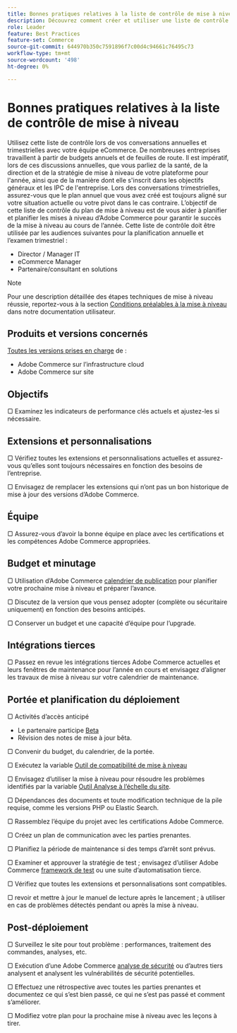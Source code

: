```yaml
---
title: Bonnes pratiques relatives à la liste de contrôle de mise à niveau
description: Découvrez comment créer et utiliser une liste de contrôle de mise à niveau pour planifier votre stratégie de mise à niveau Adobe Commerce et Magento Open Source.
role: Leader
feature: Best Practices
feature-set: Commerce
source-git-commit: 644970b350c7591896f7c00d4c94661c76495c73
workflow-type: tm+mt
source-wordcount: '498'
ht-degree: 0%

---
```



# Bonnes pratiques relatives à la liste de contrôle de mise à niveau

Utilisez cette liste de contrôle lors de vos conversations annuelles et trimestrielles avec votre équipe eCommerce. De nombreuses entreprises travaillent à partir de budgets annuels et de feuilles de route. Il est impératif, lors de ces discussions annuelles, que vous parliez de la santé, de la direction et de la stratégie de mise à niveau de votre plateforme pour l&#39;année, ainsi que de la manière dont elle s&#39;inscrit dans les objectifs généraux et les IPC de l&#39;entreprise. Lors des conversations trimestrielles, assurez-vous que le plan annuel que vous avez créé est toujours aligné sur votre situation actuelle ou votre pivot dans le cas contraire. L’objectif de cette liste de contrôle du plan de mise à niveau est de vous aider à planifier et planifier les mises à niveau d’Adobe Commerce pour garantir le succès de la mise à niveau au cours de l’année. Cette liste de contrôle doit être utilisée par les audiences suivantes pour la planification annuelle et l’examen trimestriel :

- Director / Manager IT
- eCommerce Manager
- Partenaire/consultant en solutions

>[!NOTE]
>
>Pour une description détaillée des étapes techniques de mise à niveau réussie, reportez-vous à la section [Conditions préalables à la mise à niveau](../../../upgrade/prepare/prerequisites.md) dans notre documentation utilisateur.

## Produits et versions concernés

[Toutes les versions prises en charge](../../../release/versions.md) de :

- Adobe Commerce sur l’infrastructure cloud
- Adobe Commerce sur site

## Objectifs

▢ Examinez les indicateurs de performance clés actuels et ajustez-les si nécessaire.

## Extensions et personnalisations

▢ Vérifiez toutes les extensions et personnalisations actuelles et assurez-vous qu’elles sont toujours nécessaires en fonction des besoins de l’entreprise.

▢ Envisagez de remplacer les extensions qui n’ont pas un bon historique de mise à jour des versions d’Adobe Commerce.

## Équipe

▢ Assurez-vous d’avoir la bonne équipe en place avec les certifications et les compétences Adobe Commerce appropriées.

## Budget et minutage

▢ Utilisation d’Adobe Commerce [calendrier de publication](../../../release/schedule.md) pour planifier votre prochaine mise à niveau et préparer l’avance.

▢ Discutez de la version que vous pensez adopter (complète ou sécuritaire uniquement) en fonction des besoins anticipés.

▢ Conserver un budget et une capacité d’équipe pour l’upgrade.

## Intégrations tierces

▢ Passez en revue les intégrations tierces Adobe Commerce actuelles et leurs fenêtres de maintenance pour l’année en cours et envisagez d’aligner les travaux de mise à niveau sur votre calendrier de maintenance.

## Portée et planification du déploiement

▢ Activités d’accès anticipé

- Le partenaire participe [Beta](../../../release/beta-program.md)
- Révision des notes de mise à jour bêta.

▢ Convenir du budget, du calendrier, de la portée.

▢ Exécutez la variable [Outil de compatibilité de mise à niveau](../../../upgrade/upgrade-compatibility-tool/overview.md)

▢ Envisagez d’utiliser la mise à niveau pour résoudre les problèmes identifiés par la variable [Outil Analyse à l’échelle du site](../../../tools/site-wide-analysis-tool/intro.md).

▢ Dépendances des documents et toute modification technique de la pile requise, comme les versions PHP ou Elastic Search.

▢ Rassemblez l’équipe du projet avec les certifications Adobe Commerce.

▢ Créez un plan de communication avec les parties prenantes.

▢ Planifiez la période de maintenance si des temps d’arrêt sont prévus.

▢ Examiner et approuver la stratégie de test ; envisagez d’utiliser Adobe Commerce [framework de test](https://developer.adobe.com/commerce/testing/) ou une suite d’automatisation tierce.

▢ Vérifiez que toutes les extensions et personnalisations sont compatibles.

▢ revoir et mettre à jour le manuel de lecture après le lancement ; à utiliser en cas de problèmes détectés pendant ou après la mise à niveau.

## Post-déploiement

▢ Surveillez le site pour tout problème : performances, traitement des commandes, analyses, etc.

▢ Exécution d’une Adobe Commerce [analyse de sécurité](https://account.magento.com/scanner/dashboard/) ou d’autres tiers analysent et analysent les vulnérabilités de sécurité potentielles.

▢ Effectuez une rétrospective avec toutes les parties prenantes et documentez ce qui s’est bien passé, ce qui ne s’est pas passé et comment s’améliorer.

▢ Modifiez votre plan pour la prochaine mise à niveau avec les leçons à tirer.
